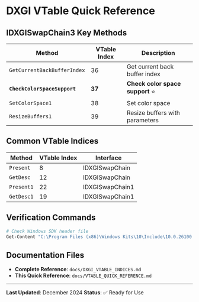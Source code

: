 # DXGI VTable Quick Reference

## IDXGISwapChain3 Key Methods

| Method | VTable Index | Description |
|--------|--------------|-------------|
| `GetCurrentBackBufferIndex` | 36 | Get current back buffer index |
| **`CheckColorSpaceSupport`** | **37** | **Check color space support** ⭐ |
| `SetColorSpace1` | 38 | Set color space |
| `ResizeBuffers1` | 39 | Resize buffers with parameters |

## Common VTable Indices

| Method | VTable Index | Interface |
|--------|--------------|-----------|
| `Present` | 8 | IDXGISwapChain |
| `GetDesc` | 12 | IDXGISwapChain |
| `Present1` | 22 | IDXGISwapChain1 |
| `GetDesc1` | 19 | IDXGISwapChain1 |

## Verification Commands

```bash
# Check Windows SDK header file
Get-Content "C:\Program Files (x86)\Windows Kits\10\Include\10.0.26100.0\shared\dxgi1_4.h" | Select-String -Pattern "CheckColorSpaceSupport" -Context 5
```

## Documentation Files

- **Complete Reference**: `docs/DXGI_VTABLE_INDICES.md`
- **This Quick Reference**: `docs/VTABLE_QUICK_REFERENCE.md`

---

**Last Updated**: December 2024
**Status**: ✅ Ready for Use
